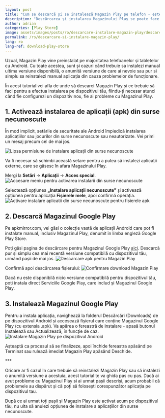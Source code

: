 ```yaml
---
layout: post
title: "Cum se descarcă și se instalează Magazin Play pe telefon - este gratuit"
description: "Descărcarea și instalarea Magazinului Play se poate face atunci cand aplicația nu mai funcționează sau nu există pe dispozitivul Android. Iata ce trebuie sa faci!"
author: adrian
categories: [Play Store]
image: assets/images/posts/ro/descarcare-instalare-magazin-play/descarcare-si-instalare-magazin-play_prezentare.png
permalink: /ro/descarcare-si-instalare-magazin-play/
lang: ro
lang-ref: download-play-store
---
```


Uzual, Magazin Play vine preinstalat pe majoritatea telefoanelor și tabletelor cu Android. Cu toate acestea, sunt și cazuri când trebuie sa instalezi manual ultima versiune disponibilă, o anumită versiune de care ai nevoie sau pur si simplu sa reinstalezi manual aplicația din cauza problemelor de funcționare.

În acest tutorial vei afla de unde să descarci Magazin Play și ce trebuie să faci pentru a efectua instalarea pe dispozitivul tău, fiindu-ți necesar atunci când fie configurezi un dispozitiv nou, fie ai probleme cu Magazinul Play.

## 1. Activează instalarea de aplicații (apk) din surse necunoscute

În mod implicit, setările de securitate ale Android împiedică instalarea aplicațiilor sau jocurilor din surse necunoscute sau neautorizate. Vei primi un mesaj precum cel de mai jos.

<img alt="Lipsa permisiune de instalare aplicații din surse necunoscute" title="Lipsa permisiune de instalare aplicații din surse necunoscute" class="article-image" src="{{site.baseurl}}/assets/images/posts/{{page.lang}}/descarcare-instalare-magazin-play/eroare-lipsa-permisiuni-instalare-apk.jpg">

Va fi necesar să schimbi această setare pentru a putea să instalezi aplicații externe, care se găsesc în afara Magazinului Play.

Mergi la **Setări** → **Aplicații** → **Acces special**.
<img alt="Accesare meniu pentru activarea instalarii din surse necunoscute" title="Accesare meniu pentru activarea instalarii din surse necunoscute" src="{{site.baseurl}}/assets/images/posts/{{page.lang}}/descarcare-instalare-magazin-play/accesare-setare-pentru-instalare-din-surse-necunoscute.jpg">

Selectează opțiunea **„Instalare aplicații necunoscute”** și activează opțiunea pentru aplicația **Fișierele mele**, apoi confirmă operația.
<img alt="Activare instalare aplicatii din surse necunoscute pentru fisierele apk" title="Activare instalare aplicatii din surse necunoscute pentru fisierele apk" class="article-image" src="{{site.baseurl}}/assets/images/posts/{{page.lang}}/descarcare-instalare-magazin-play/activare-instalare-din-surse-necunoscute.jpg">

## 2. Descarcă Magazinul Google Play

Pe apkmirror.com, vei găsi o colecție vastă de aplicații Android care pot fi instalate manual, inclusiv Magazinul Play, denumit în limba engleză Google Play Store.

Poți găsi pagina de descărcare pentru Magazinul Google Play [aici](https://www.apkmirror.com/apk/google-inc/google-play-store/). Descarcă pur și simplu cea mai recentă versiune compatibilă cu dispozitivul tău, urmând pașii de mai jos.
<img alt="Descarcare apk pentru Magazin Play" title="Descarcare apk pentru Magazin Play" class="article-image" src="{{site.baseurl}}/assets/images/posts/{{page.lang}}/descarcare-instalare-magazin-play/download-magazin-play.jpg">

Confirmă apoi descărcarea fișierului:
<img alt="Confirmare download Magazin Play" title="Confirmare download Magazin Play" class="article-image" src="{{site.baseurl}}/assets/images/posts/{{page.lang}}/descarcare-instalare-magazin-play/confirmare-download-magazin-play.jpg">

Dacă nu este disponibilă nicio versiune compatibilă pentru dispozitivul tău, poți instala direct Serviciile Google Play, care includ și Magazinul Google Play.

## 3. Instalează Magazinul Google Play

Pentru a instala aplicația, navighează la folderul Descărcări (Downloads) de pe dispozitivul Android și accesează fișierul care conține Magazinul Google Play (cu extensia .apk). Va apărea o fereastră de instalare - apasă butonul Instalează sau Actualizează, în funcție de caz.
<img alt="Instalare Magazin Play pe dispozitivul Android" title="Instalare Magazin Play pe dispozitivul Android" class="article-image" src="{{site.baseurl}}/assets/images/posts/{{page.lang}}/descarcare-instalare-magazin-play/accesare-apk-magazin-play.jpg">

Așteaptă ca procesul să se finalizeze, apoi închide fereastra apăsând pe Terminat sau rulează imediat Magazin Play apăsând Deschide.

<div class="post-bottom-stars">***</div>

Oricare ar fi cazul în care trebuie să reinstalezi Magazin Play sau să instalezi o anumită versiune a acestuia, acest tutorial te va ghida pas cu pas. Dacă ai avut probleme cu Magazinul Play si ai urmat pașii descriși, acum probabil că problemele au dispărut și că poți să folosești corespunzător aplicația pe dispozitivul tau.

După ce ai urmat toți pașii și Magazin Play este activat acum pe dispozitivul tău, nu uita să anulezi opțiunea de instalare a aplicațiilor din surse necunoscute.